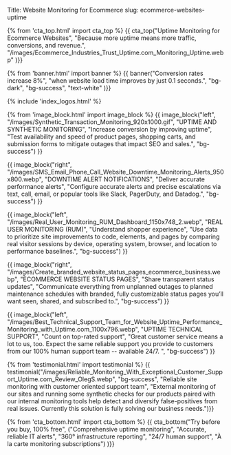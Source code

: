 Title: Website Monitoring for Ecommerce
slug: ecommerce-websites-uptime

{% from 'cta_top.html' import cta_top %} 
{{ cta_top("Uptime Monitoring for Ecommerce Websites",
  "Because more uptime means more traffic, conversions, and revenue.",
  "/images/Ecommerce_Industries_Trust_Uptime.com_Monitoring_Uptime.webp"
)}}


{% from 'banner.html' import banner %} 
{{ banner("Conversion rates increase <span class='text-success'>8%</span>",
  "when website load time improves by just 0.1 seconds.",
  "bg-dark",
  "bg-success",
  "text-white"
)}}

 <div class="container bg-white my-5">
  {% include 'index_logos.html' %}
 </div>

{% from 'image_block.html' import image_block %}
{{ image_block("left", "/images/Synthetic_Transaction_Monitoring_920x1000.gif",
"UPTIME AND SYNTHETIC MONITORING",
"Increase conversion by improving uptime",
"Test availability and speed of product pages, shopping carts, and submission forms to mitigate outages that impact SEO and sales.",
"bg-success") }}

{{ image_block("right", "/images/SMS_Email_Phone_Call_Website_Downtime_Monitoring_Alerts_950x800.webp",
"DOWNTIME ALERT NOTIFICATIONS",
"Deliver accurate performance alerts",
"Configure accurate alerts and precise escalations via text, call, email, or popular tools like Slack, PagerDuty, and Datadog.",
"bg-success") }}

{{ image_block("left", "/images/Real_User_Monitoring_RUM_Dashboard_1150x748_2.webp",
"REAL USER MONITORING (RUM)",
"Understand shopper experience",
"Use data to prioritize site improvements to code, elements, and pages by comparing real visitor sessions by device, operating system, browser, and location to performance baselines.",
"bg-success") }}

{{ image_block("right", "/images/Create_branded_website_status_pages_ecommerce_business.webp",
"ECOMMERCE WEBSITE STATUS PAGES",
"Share transparent status updates",
"Communicate everything from unplanned outages to planned maintenance schedules with branded, fully customizable status pages you’ll want seen, shared, and subscribed to.",
"bg-success") }}

{{ image_block("left", "/images/Best_Technical_Support_Team_for_Website_Uptime_Performance_Monitoring_with_Uptime.com_1100x796.webp",
"UPTIME TECHNICAL SUPPORT",
"Count on top-rated support",
"Great customer service means a lot to us, too. Expect the same reliable support you provide to customers from our 100% human support team -- available 24/7. ",
"bg-success") }}


{% from 'testimonial.html' import testimonial %}
{{ testimonial("/images/Reliable_Monitoring_With_Exceptional_Customer_Support_Uptime.com_Review_OlegS.webp",
  "bg-success",
  "Reliable site monitoring with customer oriented support team",
  "External monitoring of our sites and running some synthetic checks for our products paired with our internal monitoring tools help detect and diversify false-positives from real issues. Currently this solution is fully solving our business needs.")}}


{% from 'cta_bottom.html' import cta_bottom %} 
{{ cta_bottom("Try before you buy, 100% free",
  ("Comprehensive uptime monitoring", 
  "Accurate, reliable IT alerts",
  "360° infrastructure reporting",
  "24/7 human support",
  "À la carte monitoring subscriptions")
  )}}
